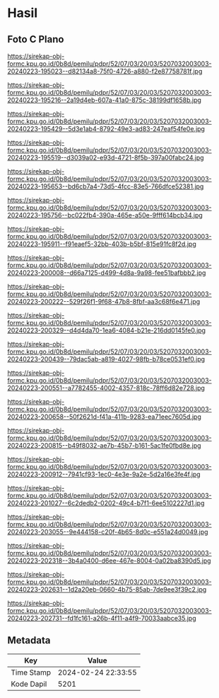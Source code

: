 # Hasil

## Foto C Plano

https://sirekap-obj-formc.kpu.go.id/0b8d/pemilu/pdpr/52/07/03/20/03/5207032003003-20240223-195023--d82134a8-75f0-4726-a880-f2e87758781f.jpg

https://sirekap-obj-formc.kpu.go.id/0b8d/pemilu/pdpr/52/07/03/20/03/5207032003003-20240223-195216--2a19d4eb-607a-41a0-875c-38199df1658b.jpg

https://sirekap-obj-formc.kpu.go.id/0b8d/pemilu/pdpr/52/07/03/20/03/5207032003003-20240223-195429--5d3e1ab4-8792-49e3-ad83-247eaf54fe0e.jpg

https://sirekap-obj-formc.kpu.go.id/0b8d/pemilu/pdpr/52/07/03/20/03/5207032003003-20240223-195519--d3039a02-e93d-4721-8f5b-397a00fabc24.jpg

https://sirekap-obj-formc.kpu.go.id/0b8d/pemilu/pdpr/52/07/03/20/03/5207032003003-20240223-195653--bd6cb7a4-73d5-4fcc-83e5-766dfce52381.jpg

https://sirekap-obj-formc.kpu.go.id/0b8d/pemilu/pdpr/52/07/03/20/03/5207032003003-20240223-195756--bc022fb4-390a-465e-a50e-9fff614bcb34.jpg

https://sirekap-obj-formc.kpu.go.id/0b8d/pemilu/pdpr/52/07/03/20/03/5207032003003-20240223-195911--f91eaef5-32bb-403b-b5bf-815e91fc8f2d.jpg

https://sirekap-obj-formc.kpu.go.id/0b8d/pemilu/pdpr/52/07/03/20/03/5207032003003-20240223-200008--d66a7125-d499-4d8a-9a98-fee51bafbbb2.jpg

https://sirekap-obj-formc.kpu.go.id/0b8d/pemilu/pdpr/52/07/03/20/03/5207032003003-20240223-200222--529f26f1-9f68-47b8-8fbf-aa3c68f6e471.jpg

https://sirekap-obj-formc.kpu.go.id/0b8d/pemilu/pdpr/52/07/03/20/03/5207032003003-20240223-200329--d4d4da70-1ea6-4084-b21e-216dd0145fe0.jpg

https://sirekap-obj-formc.kpu.go.id/0b8d/pemilu/pdpr/52/07/03/20/03/5207032003003-20240223-200439--79dac5ab-a819-4027-98fb-b78ce0531ef0.jpg

https://sirekap-obj-formc.kpu.go.id/0b8d/pemilu/pdpr/52/07/03/20/03/5207032003003-20240223-200551--a7782455-4002-4357-818c-78ff6d82e728.jpg

https://sirekap-obj-formc.kpu.go.id/0b8d/pemilu/pdpr/52/07/03/20/03/5207032003003-20240223-200658--50f2621d-f41a-411b-9283-ea71eec7605d.jpg

https://sirekap-obj-formc.kpu.go.id/0b8d/pemilu/pdpr/52/07/03/20/03/5207032003003-20240223-200815--b49f8032-ae7b-45b7-b161-5ac1fe0fbd8e.jpg

https://sirekap-obj-formc.kpu.go.id/0b8d/pemilu/pdpr/52/07/03/20/03/5207032003003-20240223-200912--7941cf93-1ec0-4e3e-9a2e-5d2a16e3fe4f.jpg

https://sirekap-obj-formc.kpu.go.id/0b8d/pemilu/pdpr/52/07/03/20/03/5207032003003-20240223-201027--6c2dedb2-0202-49c4-b7f1-6ee5102227d1.jpg

https://sirekap-obj-formc.kpu.go.id/0b8d/pemilu/pdpr/52/07/03/20/03/5207032003003-20240223-203055--9e444158-c20f-4b65-8d0c-e551a24d0049.jpg

https://sirekap-obj-formc.kpu.go.id/0b8d/pemilu/pdpr/52/07/03/20/03/5207032003003-20240223-202318--3b4a0400-d6ee-467e-8004-0a02ba8390d5.jpg

https://sirekap-obj-formc.kpu.go.id/0b8d/pemilu/pdpr/52/07/03/20/03/5207032003003-20240223-202631--1d2a20eb-0660-4b75-85ab-7de9ee3f39c2.jpg

https://sirekap-obj-formc.kpu.go.id/0b8d/pemilu/pdpr/52/07/03/20/03/5207032003003-20240223-202731--fd1fc161-a26b-4f11-a4f9-70033aabce35.jpg


## Metadata

| Key        | Value               |
| ---------- | ------------------- |
| Time Stamp | 2024-02-24 22:33:55 |
| Kode Dapil | 5201                |



